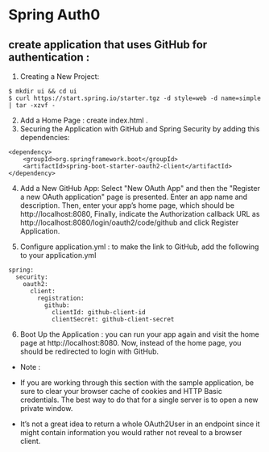 # Spring Auth0
##  create application that uses GitHub for authentication :

1. Creating a New Project:

```
$ mkdir ui && cd ui
$ curl https://start.spring.io/starter.tgz -d style=web -d name=simple | tar -xzvf -
```

2. Add a Home Page : create index.html .
3. Securing the Application with GitHub and Spring Security by adding this dependencies:

```
<dependency>
	<groupId>org.springframework.boot</groupId>
	<artifactId>spring-boot-starter-oauth2-client</artifactId>
</dependency>
```

4. Add a New GitHub App: Select "New OAuth App" and then the "Register a new OAuth application" page is presented. Enter an app name and description. Then, enter your app’s home page, which should be http://localhost:8080, Finally, indicate the Authorization callback URL as http://localhost:8080/login/oauth2/code/github and click Register Application.

5. Configure application.yml : to make the link to GitHub, add the following to your application.yml

```
spring:
  security:
    oauth2:
      client:
        registration:
          github:
            clientId: github-client-id
            clientSecret: github-client-secret
```

6. Boot Up the Application : you can run your app again and visit the home page at http://localhost:8080. Now, instead of the home page, you should be redirected to login with GitHub.

* Note :
* If you are working through this section with the sample application, be sure to clear your browser cache of cookies and HTTP Basic credentials. The best way to do that for a single server is to open a new private window.

* It’s not a great idea to return a whole OAuth2User in an endpoint since it might contain information you would rather not reveal to a browser client.




